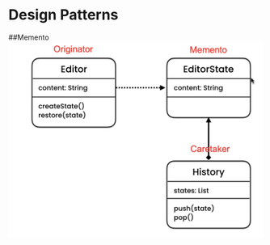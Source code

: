 # Design Patterns 

##Memento 
![Pic](https://github.com/lalik77/mh-algo-ds-design-patterns/blob/design-patterns-1/Img/Memento.jpg)
